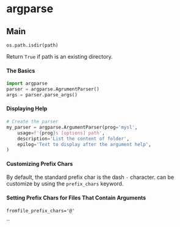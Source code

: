 # argparse

## Main

`os.path.isdir(path)`

Return `True` if path is an existing directory.

#### The Basics

```python
import argparse
parser = argparse.AgrumentParser()
args = parser.parse_args()
```

#### Displaying Help

```python
# Create the parser
my_parser = argparse.ArgumentParser(prog='mysl',
    usage=f'{prog}s [options] path',
    description='List the content of folder',
    epilog='Text to display after the argument help',
)
```

#### Customizing Prefix Chars

By default, the standard prefix char is the dash `-` character. can be customize by using the `prefix_chars` keyword.

#### Setting Prefix Chars for Files That Contain Arguments

`fromfile_prefix_chars='@'`

\`\`

